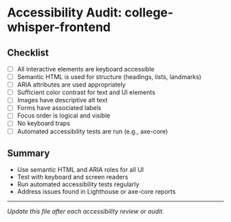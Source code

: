 # Accessibility Audit: college-whisper-frontend

## Checklist

- [ ] All interactive elements are keyboard accessible
- [ ] Semantic HTML is used for structure (headings, lists, landmarks)
- [ ] ARIA attributes are used appropriately
- [ ] Sufficient color contrast for text and UI elements
- [ ] Images have descriptive alt text
- [ ] Forms have associated labels
- [ ] Focus order is logical and visible
- [ ] No keyboard traps
- [ ] Automated accessibility tests are run (e.g., axe-core)

## Summary

- Use semantic HTML and ARIA roles for all UI
- Test with keyboard and screen readers
- Run automated accessibility tests regularly
- Address issues found in Lighthouse or axe-core reports

---
*Update this file after each accessibility review or audit.* 
